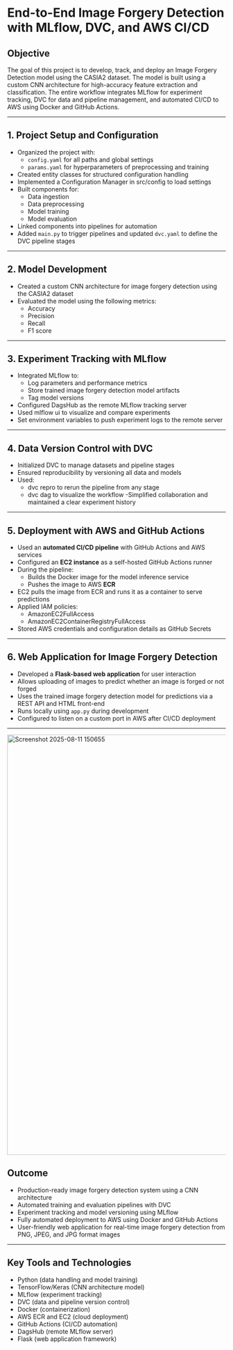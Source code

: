 # End-to-End Image Forgery Detection with MLflow, DVC, and AWS CI/CD

## Objective

The goal of this project is to develop, track, and deploy an Image Forgery Detection model using the CASIA2 dataset. The model is built using a custom CNN architecture for high-accuracy feature extraction and classification. The entire workflow integrates MLflow for experiment tracking, DVC for data and pipeline management, and automated CI/CD to AWS using Docker and GitHub Actions.

---
## 1. Project Setup and Configuration

- Organized the project with:
    - `config.yaml` for all paths and global settings
    - `params.yaml` for hyperparameters of preprocessing and training
- Created entity classes for structured configuration handling  
- Implemented a Configuration Manager in src/config to load settings  
- Built components for:
  - Data ingestion
  - Data preprocessing
  - Model training
  - Model evaluation
- Linked components into pipelines for automation  
- Added `main.py` to trigger pipelines and updated `dvc.yaml` to define the DVC pipeline stages

---

## 2. Model Development

- Created a custom CNN architecture for image forgery detection using the CASIA2 dataset  
- Evaluated the model using the following metrics:
  - Accuracy
  - Precision
  - Recall
  - F1 score

---

## 3. Experiment Tracking with MLflow

- Integrated MLflow to:
  - Log parameters and performance metrics  
  - Store trained image forgery detection model artifacts  
  - Tag model versions
- Configured DagsHub as the remote MLflow tracking server  
- Used mlflow ui to visualize and compare experiments  
- Set environment variables to push experiment logs to the remote server

---

## 4. Data Version Control with DVC

- Initialized DVC to manage datasets and pipeline stages  
- Ensured reproducibility by versioning all data and models  
- Used:
  - dvc repro to rerun the pipeline from any stage  
  - dvc dag to visualize the workflow
-Simplified collaboration and maintained a clear experiment history

---

## 5. Deployment with AWS and GitHub Actions

- Used an **automated CI/CD pipeline** with GitHub Actions and AWS services  
- Configured an **EC2 instance** as a self-hosted GitHub Actions runner  
- During the pipeline:
  - Builds the Docker image for the model inference service  
  - Pushes the image to AWS **ECR**  
- EC2 pulls the image from ECR and runs it as a container to serve predictions
- Applied IAM policies:
  - AmazonEC2FullAccess
  - AmazonEC2ContainerRegistryFullAccess
- Stored AWS credentials and configuration details as GitHub Secrets

---

## 6. Web Application for Image Forgery Detection

- Developed a **Flask-based web application** for user interaction  
- Allows uploading of images to predict whether an image is forged or not forged  
- Uses the trained image forgery detection model for predictions via a REST API and HTML front-end  
- Runs locally using `app.py` during development  
- Configured to listen on a custom port in AWS after CI/CD deployment

---
<img width="1920" height="966" alt="Screenshot 2025-08-11 150655" src="https://github.com/user-attachments/assets/b92f5223-61d4-4e80-b516-7a2939dad7c6" />

## Outcome

- Production-ready image forgery detection system using a CNN architecture  
- Automated training and evaluation pipelines with DVC  
- Experiment tracking and model versioning using MLflow  
- Fully automated deployment to AWS using Docker and GitHub Actions  
- User-friendly web application for real-time image forgery detection from PNG, JPEG, and JPG format images

---

## Key Tools and Technologies

- Python (data handling and model training)  
- TensorFlow/Keras (CNN architecture model)  
- MLflow (experiment tracking)  
- DVC (data and pipeline version control)  
- Docker (containerization)  
- AWS ECR and EC2 (cloud deployment)  
- GitHub Actions (CI/CD automation)  
- DagsHub (remote MLflow server)  
- Flask (web application framework)


